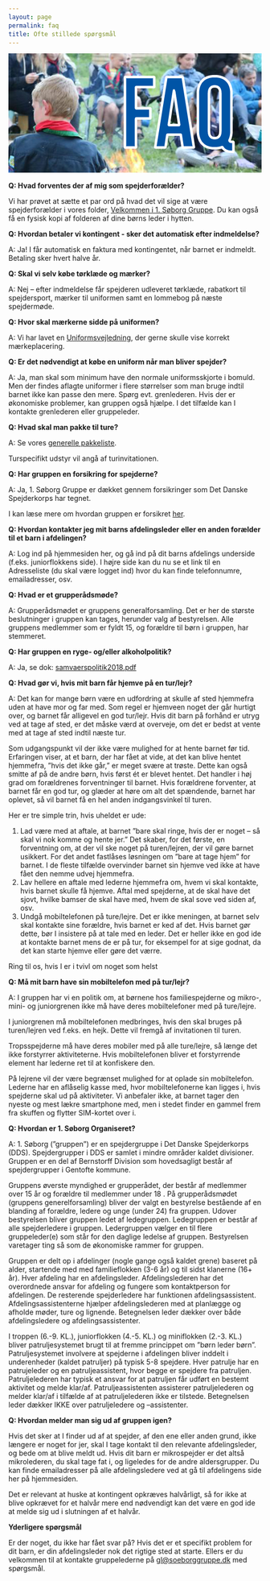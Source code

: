 ```yaml
---
layout: page
permalink: faq
title: Ofte stillede spørgsmål
---
```

![faq](/files/faq.png)

**Q: Hvad forventes der af mig som spejderforælder?**

Vi har prøvet at sætte et par ord på hvad det vil sige at være spejderforælder i vores folder, [Velkommen i 1. Søborg Gruppe](/velkommen). Du kan også få en fysisk kopi af folderen af dine børns leder i hytten.

**Q: Hvordan betaler vi kontingent - sker det automatisk efter indmeldelse?**

A: Ja! I får automatisk en faktura med kontingentet, når barnet er indmeldt. Betaling sker hvert halve år.

**Q: Skal vi selv købe tørklæde og mærker?**

A: Nej – efter indmeldelse får spejderen udleveret tørklæde, rabatkort til spejdersport, mærker til uniformen samt en lommebog på næste spejdermøde.  

**Q: Hvor skal mærkerne sidde på uniformen?**

A: Vi har lavet en [Uniformsvejledning](/uniform), der gerne skulle vise korrekt mærkeplacering.

**Q: Er det nødvendigt at købe en uniform når man bliver spejder?**

A: Ja, man skal som minimum have den normale uniformsskjorte i bomuld. Men der findes aflagte uniformer i flere størrelser som man bruge indtil barnet ikke kan passe den mere. Spørg evt. grenlederen. Hvis der er økonomiske problemer, kan gruppen også hjælpe. I det tilfælde kan I kontakte grenlederen eller gruppeleder.

**Q: Hvad skal man pakke til ture?**

A: Se vores [generelle pakkeliste](/files/Pakkeliste.pdf).

Turspecifikt udstyr vil angå af turinvitationen.

**Q: Har gruppen en forsikring for spejderne?**

A: Ja, 1. Søborg Gruppe er dækket gennem forsikringer som Det Danske Spejderkorps har tegnet.

I kan læse mere om hvordan gruppen er forsikret [her](https://dds.dk/artikel/forsikring).

**Q: Hvordan kontakter jeg mit barns afdelingsleder eller en anden forælder til et barn i afdelingen?**

A: Log ind på hjemmesiden her, og gå ind på dit barns afdelings underside (f.eks. juniorflokkens side). I højre side kan du nu se et link til en Adresseliste (du skal være logget ind) hvor du kan finde telefonnumre, emailadresser, osv.

**Q: Hvad er et grupperådsmøde?**

A: Grupperådsmødet er gruppens generalforsamling. Det er her de største beslutninger i gruppen kan tages, herunder valg af bestyrelsen. Alle gruppens medlemmer som er fyldt 15, og forældre til børn i gruppen, har stemmeret. 

**Q: Har gruppen en ryge- og/eller alkoholpolitik?**

A: Ja, se dok: [samvaerspolitik2018.pdf](/files/samvaerspolitik2018.pdf)

**Q: Hvad gør vi, hvis mit barn får hjemve på en tur/lejr?**

A: Det kan for mange børn være en udfordring at skulle af sted hjemmefra uden at have mor og far med. Som regel er hjemveen noget der går hurtigt over, og barnet får alligevel en god tur/lejr. Hvis dit barn på forhånd er utryg ved at tage af sted, er det måske værd at overveje, om det er bedst at vente med at tage af sted indtil næste tur.

Som udgangspunkt vil der ikke være mulighed for at hente barnet før tid. Erfaringen viser, at et barn, der har fået at vide, at det kan blive hentet hjemmefra, ”hvis det ikke går,” er meget svære at trøste. Dette kan også smitte af på de andre børn, hvis først ét er blevet hentet. Det handler i høj grad om forældrenes forventninger til barnet. Hvis forældrene forventer, at barnet får en god tur, og glæder at høre om alt det spændende, barnet har oplevet, så vil barnet få en hel anden indgangsvinkel til turen.

Her er tre simple trin, hvis uheldet er ude:

1. Lad være med at aftale, at barnet ”bare skal ringe, hvis der er noget – så skal vi nok komme og hente jer.” Det skaber, for det første, en forventning om, at der vil ske noget på turen/lejren, der vil gøre barnet usikkert. For det andet fastlåses løsningen om ”bare at tage hjem” for barnet. I de fleste tilfælde overvinder barnet sin hjemve ved ikke at have fået den nemme udvej hjemmefra.
2. Lav hellere en aftale med lederne hjemmefra om, hvem vi skal kontakte, hvis barnet skulle få hjemve. Aftal med spejderne, at de skal have det sjovt, hvilke bamser de skal have med, hvem de skal sove ved siden af, osv.
3. Undgå mobiltelefonen på ture/lejre. Det er ikke meningen, at barnet selv skal kontakte sine forældre, hvis barnet er ked af det. Hvis barnet gør dette, bør I insistere på at tale med en leder. Det er heller ikke en god ide at kontakte barnet mens de er på tur, for eksempel for at sige godnat, da det kan starte hjemve eller gøre det værre.

Ring til os, hvis I er i tvivl om noget som helst

**Q: Må mit barn have sin mobiltelefon med på tur/lejr?**

A: I gruppen har vi en politik om, at børnene hos familiespejderne og mikro-, mini- og juniorgrenen ikke må have deres mobiltelefoner med på ture/lejre.

I juniorgrenen må mobiltelefonen medbringes, hvis den skal bruges på turen/lejren ved f.eks. en hejk. Dette vil fremgå af invitationen til turen.

Tropsspejderne må have deres mobiler med på alle ture/lejre, så længe det ikke forstyrrer aktiviteterne. Hvis mobiltelefonen bliver et forstyrrende element har lederne ret til at konfiskere den.

På lejrene vil der være begrænset mulighed for at oplade sin mobiltelefon. Lederne har en aflåselig kasse med, hvor mobiltelefonerne kan ligges i, hvis spejderne skal ud på aktiviteter. Vi anbefaler ikke, at barnet tager den nyeste og mest lækre smartphone med, men i stedet finder en gammel frem fra skuffen og flytter SIM-kortet over i.

**Q: Hvordan er 1. Søborg Organiseret?**

A: 1. Søborg (”gruppen”) er en spejdergruppe i Det Danske Spejderkorps (DDS). Spejdergrupper i DDS er samlet i mindre områder kaldet divisioner. Gruppen er en del af Bernstorff Division som hovedsagligt består af spejdergrupper i Gentofte kommune.

Gruppens øverste myndighed er grupperådet, der består af medlemmer over 15 år og forældre til medlemmer under 18 . På grupperådsmødet (gruppens generelforsamling) bliver der valgt en bestyrelse bestående af en blanding af forældre, ledere og unge (under 24) fra gruppen. Udover bestyrelsen bliver gruppen ledet af ledegruppen. Ledegruppen er består af alle spejderledere i gruppen. Ledergruppen vælger en til flere gruppeleder(e) som står for den daglige ledelse af gruppen. Bestyrelsen varetager ting så som de økonomiske rammer for gruppen.

Gruppen er delt op i afdelinger (nogle gange også kaldet grene) baseret på alder, startende med med familieflokken (3-6 år) og til sidst klanerne (16+ år). Hver afdeling har en afdelingsleder. Afdelingslederen har det overordnede ansvar for afdeling og fungere som kontaktperson for afdelingen. De resterende spejderledere har funktionen afdelingsassistent. Afdelingsassistenterne hjælper afdelingslederen med at planlægge og afholde møder, ture og lignende. Betegnelsen leder dækker over både afdelingsledere og afdelingsassistenter.

I troppen (6.-9. KL.), juniorflokken (4.-5. KL.) og miniflokken (2.-3. KL.) bliver patruljesystemet brugt til at fremme princippet om ”børn leder børn”. Patruljesystemet involvere at spejderne i afdelingen bliver inddelt i underenheder (kaldet patruljer) på typisk 5-8 spejdere. Hver patrulje har en patrujeleder og en patruljeassistent, hvor begge er spejdere fra patruljen. Patruljelederen har typisk et ansvar for at patruljen får udført en bestemt aktivitet og melde klar/af. Patruljeassistenten assisterer patruljelederen og melder klar/af i tilfælde af at patruljelederen ikke er tilstede. Betegnelsen leder dækker IKKE over patruljeledere og –assistenter.

**Q: Hvordan melder man sig ud af gruppen igen?**

Hvis det sker at I finder ud af at spejder, af den ene eller anden grund, ikke længere er noget for jer, skal I tage kontakt til den relevante afdelingsleder, og bede om at blive meldt ud. Hvis dit barn er mikrospejder er det altså mikrolederen, du skal tage fat i, og ligeledes for de andre aldersgrupper. Du kan finde emailadresser på alle afdelingsledere ved at gå til afdelingens side her på hjemmesiden.

Det er relevant at huske at kontingent opkræves halvårligt, så for ikke at blive opkrævet for et halvår mere end nødvendigt kan det være en god ide at melde sig ud i slutningen af et halvår.

**Yderligere spørgsmål**

Er der noget, du ikke har fået svar på? Hvis det er et specifikt problem for dit barn, er din afdelingsleder nok det rigtige sted at starte. Ellers er du velkommen til at kontakte gruppelederne på [gl@soeborggruppe.dk](mailto:gl@soeborggruppe.dk) med spørgsmål.
